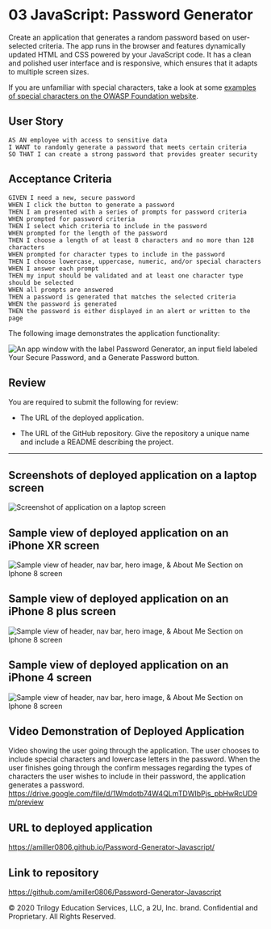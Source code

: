 # 03 JavaScript: Password Generator


Create an application that generates a random password based on user-selected criteria. The app runs in the browser and features dynamically updated HTML and CSS powered by your JavaScript code. It has a clean and polished user interface and is responsive, which ensures that it adapts to multiple screen sizes.

If you are unfamiliar with special characters, take a look at some [examples of special characters on the OWASP Foundation website](https://www.owasp.org/index.php/Password_special_characters).

## User Story

```
AS AN employee with access to sensitive data
I WANT to randomly generate a password that meets certain criteria
SO THAT I can create a strong password that provides greater security
```

## Acceptance Criteria

```
GIVEN I need a new, secure password
WHEN I click the button to generate a password
THEN I am presented with a series of prompts for password criteria
WHEN prompted for password criteria
THEN I select which criteria to include in the password
WHEN prompted for the length of the password
THEN I choose a length of at least 8 characters and no more than 128 characters
WHEN prompted for character types to include in the password
THEN I choose lowercase, uppercase, numeric, and/or special characters
WHEN I answer each prompt
THEN my input should be validated and at least one character type should be selected
WHEN all prompts are answered
THEN a password is generated that matches the selected criteria
WHEN the password is generated
THEN the password is either displayed in an alert or written to the page
```

The following image demonstrates the application functionality:

![An app window with the label Password Generator, an input field labeled Your Secure Password, and a Generate Password button.](./Assets/03-javascript-homework-demo.png)

## Review

You are required to submit the following for review:

* The URL of the deployed application.

* The URL of the GitHub repository. Give the repository a unique name and include a README describing the project.

- - -
<!-- TODO: FILL THIS IN  -->
## Screenshots of deployed application on a laptop screen 
![Screenshot of application on a laptop screen](assets/images/fullscreen-screenshot.jpg)

## Sample view of deployed application on an iPhone XR screen 
![Sample view of header, nav bar, hero image, & About Me Section on Iphone 8 screen](assets/images/iphoneXR-screenshot.jpg)

## Sample view of deployed application on an iPhone 8 plus screen 
![Sample view of header, nav bar, hero image, & About Me Section on Iphone 8 screen](assets/images/iphone8plus-screenshot.jpg)

## Sample view of deployed application on an iPhone 4 screen 
![Sample view of header, nav bar, hero image, & About Me Section on Iphone 8 screen](assets/images/iphone4-screenshot.jpg)

## Video Demonstration of Deployed Application
Video showing the user going through the application. The user chooses to include special characters and lowercase letters in the password. When the user finishes going through the confirm messages regarding the types of characters the user wishes to include in their password, the application generates a password.
https://drive.google.com/file/d/1Wmdotb74W4QLmTDWIbPjs_pbHwRcUD9m/preview

## URL to deployed application
https://amiller0806.github.io/Password-Generator-Javascript/ 

## Link to repository
https://github.com/amiller0806/Password-Generator-Javascript 

© 2020 Trilogy Education Services, LLC, a 2U, Inc. brand. Confidential and Proprietary. All Rights Reserved.
